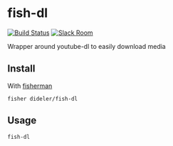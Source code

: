 # fish-dl

[![Build Status][travis-badge]][travis-link]
[![Slack Room][slack-badge]][slack-link]

Wrapper around youtube-dl to easily download media

## Install

With [fisherman]

```
fisher dideler/fish-dl
```

## Usage

```fish
fish-dl
```

[travis-link]: https://travis-ci.org/dideler/fish-dl
[travis-badge]: https://img.shields.io/travis/dideler/fish-dl.svg
[slack-link]: https://fisherman-wharf.herokuapp.com
[slack-badge]: https://fisherman-wharf.herokuapp.com/badge.svg
[fisherman]: https://github.com/fisherman/fisherman
